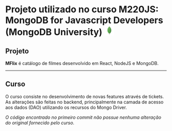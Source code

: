 # Projeto utilizado no curso M220JS: MongoDB for Javascript Developers (MongoDB University) <img src="https://github.com/garciavictor/MFlix_MongoDB/blob/master/mongodb.png" width="30" height="30">

## Projeto

**MFlix** é catálogo de filmes desenvolvido em React, NodeJS e MongoDB.

-------

## Curso
O curso consiste no desenvolvimento de novas features através de tickets. As alterações são feitas no backend, principalmente na camada de acesso aos dados (DAO) utilizando os recursos do Mongo Driver.   


*O código encontrado no primeiro commit não possue nenhuma alteração do original fornecido pelo curso.*






